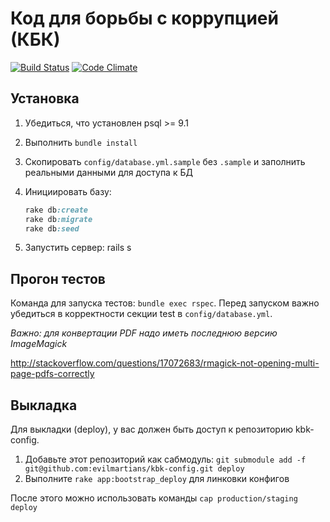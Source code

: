 Код для борьбы с коррупцией (КБК)
===

[![Build Status](https://api.travis-ci.org/fbkinfo/kbk.png)](https://magnum.travis-ci.com/evilmartians/kbk)
[![Code Climate](https://codeclimate.com/github/fbkinfo/kbk.png)](https://codeclimate.com/github/fbkinfo/kbk)

## Установка

1. Убедиться, что установлен psql >= 9.1
2. Выполнить `bundle install`
3. Скопировать `config/database.yml.sample` без `.sample` и заполнить реальными данными для доступа к БД
4. Инициировать базу:
    ```ruby
    rake db:create
    rake db:migrate
    rake db:seed
    ```

5. Запустить сервер: rails s

## Прогон тестов

Команда для запуска тестов: `bundle exec rspec`.
Перед запуском важно убедиться в корректности секции test в `config/database.yml`.

*Важно: для конвертации PDF надо иметь последнюю версию ImageMagick*

http://stackoverflow.com/questions/17072683/rmagick-not-opening-multi-page-pdfs-correctly

## Выкладка

Для выкладки (deploy), у вас должен быть доступ к репозиторию kbk-config.

1. Добавьте этот репозиторий как сабмодуль: `git submodule add -f git@github.com:evilmartians/kbk-config.git deploy`
2. Выполните `rake app:bootstrap_deploy` для линковки конфигов

После этого можно использовать команды `cap production/staging deploy`
